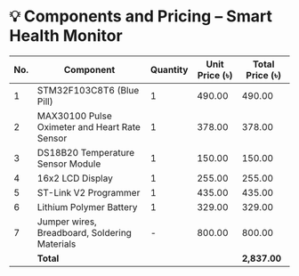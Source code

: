 # 💡 Components and Pricing – Smart Health Monitor

| No. | Component                                         | Quantity | Unit Price (৳) | Total Price (৳) |
|-----|--------------------------------------------------|----------|----------------|-----------------|
| 1   | STM32F103C8T6 (Blue Pill)                        | 1        | 490.00         | 490.00          |
| 2   | MAX30100 Pulse Oximeter and Heart Rate Sensor    | 1        | 378.00         | 378.00          |
| 3   | DS18B20 Temperature Sensor Module                | 1        | 150.00         | 150.00          |
| 4   | 16x2 LCD Display                                 | 1        | 255.00         | 255.00          |
| 5   | ST-Link V2 Programmer                            | 1        | 435.00         | 435.00          |
| 6   | Lithium Polymer Battery                          | 1        | 329.00         | 329.00          |
| 7   | Jumper wires, Breadboard, Soldering Materials    | -        | 800.00         | 800.00          |
|     | **Total**                                        |          |                | **2,837.00**    |

